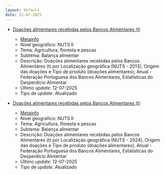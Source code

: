 ```yaml
---
layout: default
date: 12-07-2025
---
```

* [Doações alimentares recebidas pelos Bancos Alimentares (t)](https://www.ine.pt/xportal/xmain?xpid=INE&xpgid=ine_indicadores&indOcorrCod=0011467&contexto=bd&selTab=tab2)
  * [Metainfo](https://www.ine.pt/bddXplorer/htdocs/minfo.jsp?var_cd=0011467&lingua=PT)
  * Nível geográfico: NUTS II
  * Tema: Agricultura, floresta e pescas
  * Subtema: Balança alimentar
  * Descrição: Doações alimentares recebidas pelos Bancos Alimentares (t) por Localização geográfica (NUTS - 2013), Origem das doações e Tipo de produto (doações alimentares); Anual - Federação Portuguesa dos Bancos Alimentares, Estatísticas do Desperdício Alimentar
  * Último _update_: 12-07-2025
  * Tipo de _update_: Atualizado

* [Doações alimentares recebidas pelos Bancos Alimentares (t)](https://www.ine.pt/xportal/xmain?xpid=INE&xpgid=ine_indicadores&indOcorrCod=0013232&contexto=bd&selTab=tab2)
  * [Metainfo](https://www.ine.pt/bddXplorer/htdocs/minfo.jsp?var_cd=0013232&lingua=PT)
  * Nível geográfico: NUTS II
  * Tema: Agricultura, floresta e pescas
  * Subtema: Balança alimentar
  * Descrição: Doações alimentares recebidas pelos Bancos Alimentares (t) por Localização geográfica (NUTS - 2024), Origem das doações e Tipo de produto (doações alimentares); Anual - Federação Portuguesa dos Bancos Alimentares, Estatísticas do Desperdício Alimentar
  * Último _update_: 12-07-2025
  * Tipo de _update_: Atualizado

